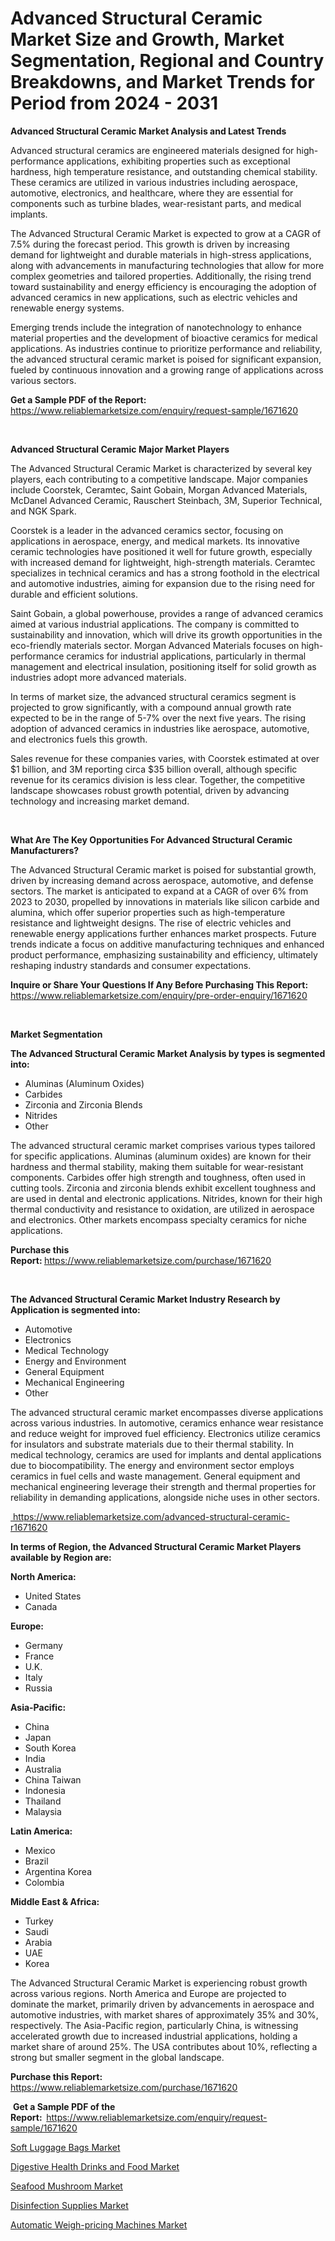 <p><h1>Advanced Structural Ceramic Market Size and Growth, Market Segmentation, Regional and Country Breakdowns, and Market Trends for Period from 2024 -  2031</h1></p><p><strong>Advanced Structural Ceramic Market Analysis and Latest Trends</strong></p>
<p><p>Advanced structural ceramics are engineered materials designed for high-performance applications, exhibiting properties such as exceptional hardness, high temperature resistance, and outstanding chemical stability. These ceramics are utilized in various industries including aerospace, automotive, electronics, and healthcare, where they are essential for components such as turbine blades, wear-resistant parts, and medical implants.</p><p>The Advanced Structural Ceramic Market is expected to grow at a CAGR of 7.5% during the forecast period. This growth is driven by increasing demand for lightweight and durable materials in high-stress applications, along with advancements in manufacturing technologies that allow for more complex geometries and tailored properties. Additionally, the rising trend toward sustainability and energy efficiency is encouraging the adoption of advanced ceramics in new applications, such as electric vehicles and renewable energy systems.</p><p>Emerging trends include the integration of nanotechnology to enhance material properties and the development of bioactive ceramics for medical applications. As industries continue to prioritize performance and reliability, the advanced structural ceramic market is poised for significant expansion, fueled by continuous innovation and a growing range of applications across various sectors.</p></p>
<p><strong>Get a Sample PDF of the Report:&nbsp;</strong> <a href="https://www.reliablemarketsize.com/enquiry/request-sample/1671620?utm_campaign=1103&utm_medium=2&utm_source=Github&utm_content=ia&utm_term=10102024&utm_id=advanced-structural-ceramic">https://www.reliablemarketsize.com/enquiry/request-sample/1671620</a></p>
<p>&nbsp;</p>
<p><strong>Advanced Structural Ceramic Major Market Players</strong></p>
<p><p>The Advanced Structural Ceramic Market is characterized by several key players, each contributing to a competitive landscape. Major companies include Coorstek, Ceramtec, Saint Gobain, Morgan Advanced Materials, McDanel Advanced Ceramic, Rauschert Steinbach, 3M, Superior Technical, and NGK Spark. </p><p>Coorstek is a leader in the advanced ceramics sector, focusing on applications in aerospace, energy, and medical markets. Its innovative ceramic technologies have positioned it well for future growth, especially with increased demand for lightweight, high-strength materials. Ceramtec specializes in technical ceramics and has a strong foothold in the electrical and automotive industries, aiming for expansion due to the rising need for durable and efficient solutions.</p><p>Saint Gobain, a global powerhouse, provides a range of advanced ceramics aimed at various industrial applications. The company is committed to sustainability and innovation, which will drive its growth opportunities in the eco-friendly materials sector. Morgan Advanced Materials focuses on high-performance ceramics for industrial applications, particularly in thermal management and electrical insulation, positioning itself for solid growth as industries adopt more advanced materials.</p><p>In terms of market size, the advanced structural ceramics segment is projected to grow significantly, with a compound annual growth rate expected to be in the range of 5-7% over the next five years. The rising adoption of advanced ceramics in industries like aerospace, automotive, and electronics fuels this growth.</p><p>Sales revenue for these companies varies, with Coorstek estimated at over $1 billion, and 3M reporting circa $35 billion overall, although specific revenue for its ceramics division is less clear. Together, the competitive landscape showcases robust growth potential, driven by advancing technology and increasing market demand.</p></p>
<p>&nbsp;</p>
<p><strong>What Are The Key Opportunities For Advanced Structural Ceramic Manufacturers?</strong></p>
<p><p>The Advanced Structural Ceramic market is poised for substantial growth, driven by increasing demand across aerospace, automotive, and defense sectors. The market is anticipated to expand at a CAGR of over 6% from 2023 to 2030, propelled by innovations in materials like silicon carbide and alumina, which offer superior properties such as high-temperature resistance and lightweight designs. The rise of electric vehicles and renewable energy applications further enhances market prospects. Future trends indicate a focus on additive manufacturing techniques and enhanced product performance, emphasizing sustainability and efficiency, ultimately reshaping industry standards and consumer expectations.</p></p>
<p><strong>Inquire or Share Your Questions If Any Before Purchasing This Report:</strong> <a href="https://www.reliablemarketsize.com/enquiry/pre-order-enquiry/1671620?utm_campaign=1103&utm_medium=2&utm_source=Github&utm_content=ia&utm_term=10102024&utm_id=advanced-structural-ceramic">https://www.reliablemarketsize.com/enquiry/pre-order-enquiry/1671620</a></p>
<p>&nbsp;</p>
<p><strong>Market Segmentation</strong></p>
<p><strong>The Advanced Structural Ceramic Market Analysis by types is segmented into:</strong></p>
<p><ul><li>Aluminas (Aluminum Oxides)</li><li>Carbides</li><li>Zirconia and Zirconia Blends</li><li>Nitrides</li><li>Other</li></ul></p>
<p><p>The advanced structural ceramic market comprises various types tailored for specific applications. Aluminas (aluminum oxides) are known for their hardness and thermal stability, making them suitable for wear-resistant components. Carbides offer high strength and toughness, often used in cutting tools. Zirconia and zirconia blends exhibit excellent toughness and are used in dental and electronic applications. Nitrides, known for their high thermal conductivity and resistance to oxidation, are utilized in aerospace and electronics. Other markets encompass specialty ceramics for niche applications.</p></p>
<p><strong>Purchase this Report:&nbsp;</strong><a href="https://www.reliablemarketsize.com/purchase/1671620?utm_campaign=1103&utm_medium=2&utm_source=Github&utm_content=ia&utm_term=10102024&utm_id=advanced-structural-ceramic">https://www.reliablemarketsize.com/purchase/1671620</a></p>
<p>&nbsp;</p>
<p><strong>The Advanced Structural Ceramic Market Industry Research by Application is segmented into:</strong></p>
<p><ul><li>Automotive</li><li>Electronics</li><li>Medical Technology</li><li>Energy and Environment</li><li>General Equipment</li><li>Mechanical Engineering</li><li>Other</li></ul></p>
<p><p>The advanced structural ceramic market encompasses diverse applications across various industries. In automotive, ceramics enhance wear resistance and reduce weight for improved fuel efficiency. Electronics utilize ceramics for insulators and substrate materials due to their thermal stability. In medical technology, ceramics are used for implants and dental applications due to biocompatibility. The energy and environment sector employs ceramics in fuel cells and waste management. General equipment and mechanical engineering leverage their strength and thermal properties for reliability in demanding applications, alongside niche uses in other sectors.</p></p>
<p><a href="https://www.reliablemarketsize.com/advanced-structural-ceramic-r1671620?utm_campaign=1103&utm_medium=2&utm_source=Github&utm_content=ia&utm_term=10102024&utm_id=advanced-structural-ceramic">&nbsp;https://www.reliablemarketsize.com/advanced-structural-ceramic-r1671620</a></p>
<p><strong>In terms of Region, the Advanced Structural Ceramic Market Players available by Region are:</strong></p>
<p>
    <p> <strong> North America: </strong>
        <ul>
            <li>United States</li>
            <li>Canada</li>
        </ul>
        </p> 
    <p> <strong> Europe: </strong>
        <ul>
            <li>Germany</li>
            <li>France</li>
            <li>U.K.</li>
            <li>Italy</li>
            <li>Russia</li>
        </ul>
        </p> 
    <p> <strong> Asia-Pacific: </strong>
        <ul>
            <li>China</li>
            <li>Japan</li>
            <li>South Korea</li>
            <li>India</li>
            <li>Australia</li>
            <li>China Taiwan</li>
            <li>Indonesia</li>
            <li>Thailand</li>
            <li>Malaysia</li>
        </ul>
        </p> 
    <p> <strong> Latin America: </strong>
        <ul>
            <li>Mexico</li>
            <li>Brazil</li>
            <li>Argentina Korea</li>
            <li>Colombia</li>
        </ul>
        </p> 
    <p> <strong> Middle East & Africa: </strong>
        <ul>
            <li>Turkey</li>
            <li>Saudi</li>
            <li>Arabia</li>
            <li>UAE</li>
            <li>Korea</li>
        </ul>
    </p>
    </p>
<p><p>The Advanced Structural Ceramic Market is experiencing robust growth across various regions. North America and Europe are projected to dominate the market, primarily driven by advancements in aerospace and automotive industries, with market shares of approximately 35% and 30%, respectively. The Asia-Pacific region, particularly China, is witnessing accelerated growth due to increased industrial applications, holding a market share of around 25%. The USA contributes about 10%, reflecting a strong but smaller segment in the global landscape.</p></p>
<p><strong>Purchase this Report: </strong><a href="https://www.reliablemarketsize.com/purchase/1671620?utm_campaign=1103&utm_medium=2&utm_source=Github&utm_content=ia&utm_term=10102024&utm_id=advanced-structural-ceramic">https://www.reliablemarketsize.com/purchase/1671620</a></p>
<p>&nbsp;<strong>Get a Sample PDF of the Report:&nbsp;&nbsp;</strong><a href="https://www.reliablemarketsize.com/enquiry/request-sample/1671620?utm_campaign=1103&utm_medium=2&utm_source=Github&utm_content=ia&utm_term=10102024&utm_id=advanced-structural-ceramic">https://www.reliablemarketsize.com/enquiry/request-sample/1671620</a></p>
<p><strong></strong></p>
<p><p><a href="https://www.linkedin.com/pulse/in-depth-soft-luggage-bags-market-review-size-share-113cagr-gvg4e?utm_campaign=1103&utm_medium=2&utm_source=Github&utm_content=ia&utm_term=10102024&utm_id=advanced-structural-ceramic">Soft Luggage Bags Market</a></p><p><a href="https://github.com/danyelltzmol/Market-Research-Report-List-1/blob/main/digestive-health-drinks-and-food-market.md?utm_campaign=1103&utm_medium=2&utm_source=Github&utm_content=ia&utm_term=10102024&utm_id=advanced-structural-ceramic">Digestive Health Drinks and Food Market</a></p><p><a href="https://issuu.com/reportprime-2/docs/seafood-mushroom-market-size-2030.p_d96b5381bf7f53?utm_campaign=1103&utm_medium=2&utm_source=Github&utm_content=ia&utm_term=10102024&utm_id=advanced-structural-ceramic">Seafood Mushroom Market</a></p><p><a href="https://www.linkedin.com/pulse/disinfection-supplies-market-penetration-strategies-untapped-qhske?utm_campaign=1103&utm_medium=2&utm_source=Github&utm_content=ia&utm_term=10102024&utm_id=advanced-structural-ceramic">Disinfection Supplies Market</a></p><p><a href="https://github.com/shebaharrifx/Market-Research-Report-List-1/blob/main/automatic-weigh-pricing-machines-market.md?utm_campaign=1103&utm_medium=2&utm_source=Github&utm_content=ia&utm_term=10102024&utm_id=advanced-structural-ceramic">Automatic Weigh-pricing Machines Market</a></p></p>
